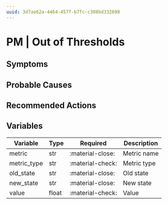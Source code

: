 ```yaml
---
uuid: 3d7aa62a-4464-457f-b7fc-c308bd332698
---
```

# PM | Out of Thresholds

## Symptoms

## Probable Causes

## Recommended Actions

## Variables

Variable | Type | Required | Description
--- | --- | --- | ---
metric | str | :material-close: | Metric name
metric_type | str | :material-check: | Metric type
old_state | str | :material-close: | Old state
new_state | str | :material-close: | New state
value | float | :material-check: | Value
